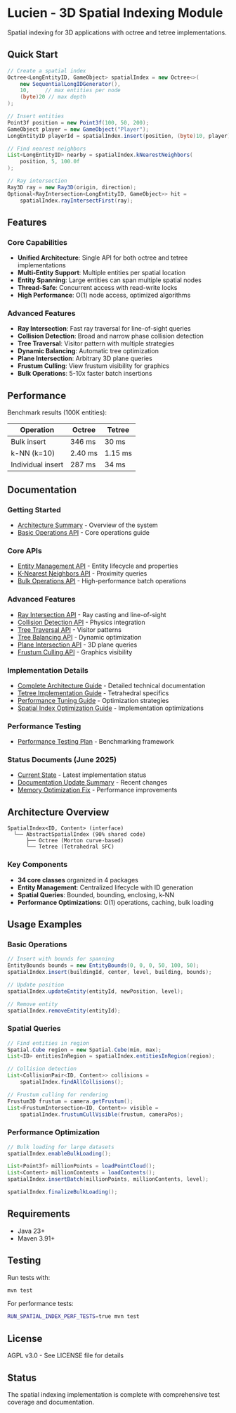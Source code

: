 # Lucien - 3D Spatial Indexing Module

Spatial indexing for 3D applications with octree and tetree implementations.

## Quick Start

```java
// Create a spatial index
Octree<LongEntityID, GameObject> spatialIndex = new Octree<>(
    new SequentialLongIDGenerator(),
    10,     // max entities per node
    (byte)20 // max depth
);

// Insert entities
Point3f position = new Point3f(100, 50, 200);
GameObject player = new GameObject("Player");
LongEntityID playerId = spatialIndex.insert(position, (byte)10, player);

// Find nearest neighbors
List<LongEntityID> nearby = spatialIndex.kNearestNeighbors(
    position, 5, 100.0f
);

// Ray intersection
Ray3D ray = new Ray3D(origin, direction);
Optional<RayIntersection<LongEntityID, GameObject>> hit = 
    spatialIndex.rayIntersectFirst(ray);
```

## Features

### Core Capabilities
- **Unified Architecture**: Single API for both octree and tetree implementations
- **Multi-Entity Support**: Multiple entities per spatial location
- **Entity Spanning**: Large entities can span multiple spatial nodes
- **Thread-Safe**: Concurrent access with read-write locks
- **High Performance**: O(1) node access, optimized algorithms

### Advanced Features
- **Ray Intersection**: Fast ray traversal for line-of-sight queries
- **Collision Detection**: Broad and narrow phase collision detection
- **Tree Traversal**: Visitor pattern with multiple strategies
- **Dynamic Balancing**: Automatic tree optimization
- **Plane Intersection**: Arbitrary 3D plane queries
- **Frustum Culling**: View frustum visibility for graphics
- **Bulk Operations**: 5-10x faster batch insertions

## Performance

Benchmark results (100K entities):

| Operation | Octree | Tetree |
|-----------|--------|--------|
| Bulk insert | 346 ms | 30 ms |
| k-NN (k=10) | 2.40 ms | 1.15 ms |
| Individual insert | 287 ms | 34 ms |

## Documentation

### Getting Started
- [Architecture Summary](doc/ARCHITECTURE_SUMMARY_2025.md) - Overview of the system
- [Basic Operations API](doc/BASIC_OPERATIONS_API.md) - Core operations guide

### Core APIs
- [Entity Management API](doc/ENTITY_MANAGEMENT_API.md) - Entity lifecycle and properties
- [K-Nearest Neighbors API](doc/K_NEAREST_NEIGHBORS_API.md) - Proximity queries
- [Bulk Operations API](doc/BULK_OPERATIONS_API.md) - High-performance batch operations

### Advanced Features
- [Ray Intersection API](doc/RAY_INTERSECTION_API.md) - Ray casting and line-of-sight
- [Collision Detection API](doc/COLLISION_DETECTION_API.md) - Physics integration
- [Tree Traversal API](doc/TREE_TRAVERSAL_API.md) - Visitor patterns
- [Tree Balancing API](doc/TREE_BALANCING_API.md) - Dynamic optimization
- [Plane Intersection API](doc/PLANE_INTERSECTION_API.md) - 3D plane queries
- [Frustum Culling API](doc/FRUSTUM_CULLING_API.md) - Graphics visibility

### Implementation Details
- [Complete Architecture Guide](doc/LUCIEN_ARCHITECTURE_2025.md) - Detailed technical documentation
- [Tetree Implementation Guide](doc/TETREE_IMPLEMENTATION_GUIDE.md) - Tetrahedral specifics
- [Performance Tuning Guide](doc/PERFORMANCE_TUNING_GUIDE.md) - Optimization strategies
- [Spatial Index Optimization Guide](doc/SPATIAL_INDEX_OPTIMIZATION_GUIDE.md) - Implementation optimizations

### Performance Testing
- [Performance Testing Plan](doc/SPATIAL_INDEX_PERFORMANCE_TESTING_PLAN_2025.md) - Benchmarking framework

### Status Documents (June 2025)
- [Current State](CURRENT_STATE_JUNE_2025.md) - Latest implementation status
- [Documentation Update Summary](DOCUMENTATION_UPDATE_SUMMARY_JUNE_2025.md) - Recent changes
- [Memory Optimization Fix](MEMORY_OPTIMIZATION_FIX_JUNE_2025.md) - Performance improvements

## Architecture Overview

```
SpatialIndex<ID, Content> (interface)
  └── AbstractSpatialIndex (90% shared code)
      ├── Octree (Morton curve-based)
      └── Tetree (Tetrahedral SFC)
```

### Key Components
- **34 core classes** organized in 4 packages
- **Entity Management**: Centralized lifecycle with ID generation
- **Spatial Queries**: Bounded, bounding, enclosing, k-NN
- **Performance Optimizations**: O(1) operations, caching, bulk loading

## Usage Examples

### Basic Operations
```java
// Insert with bounds for spanning
EntityBounds bounds = new EntityBounds(0, 0, 0, 50, 100, 50);
spatialIndex.insert(buildingId, center, level, building, bounds);

// Update position
spatialIndex.updateEntity(entityId, newPosition, level);

// Remove entity
spatialIndex.removeEntity(entityId);
```

### Spatial Queries
```java
// Find entities in region
Spatial.Cube region = new Spatial.Cube(min, max);
List<ID> entitiesInRegion = spatialIndex.entitiesInRegion(region);

// Collision detection
List<CollisionPair<ID, Content>> collisions = 
    spatialIndex.findAllCollisions();

// Frustum culling for rendering
Frustum3D frustum = camera.getFrustum();
List<FrustumIntersection<ID, Content>> visible = 
    spatialIndex.frustumCullVisible(frustum, cameraPos);
```

### Performance Optimization
```java
// Bulk loading for large datasets
spatialIndex.enableBulkLoading();

List<Point3f> millionPoints = loadPointCloud();
List<Content> millionContents = loadContents();
spatialIndex.insertBatch(millionPoints, millionContents, level);

spatialIndex.finalizeBulkLoading();
```

## Requirements

- Java 23+
- Maven 3.91+

## Testing

Run tests with:
```bash
mvn test
```

For performance tests:
```bash
RUN_SPATIAL_INDEX_PERF_TESTS=true mvn test
```

## License

AGPL v3.0 - See LICENSE file for details

## Status

The spatial indexing implementation is complete with comprehensive test coverage and documentation.